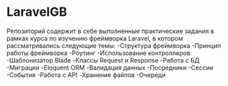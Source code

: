 # LaravelGB

Репозиторий содержит в себе выполненные практические задания в рамках курса по изучению фреймворка Laravel, в котором рассматривались следующие темы:
-Структура фреймворка
-Принцип работы фреймворка
-Роутинг
-Использование контроллеров
-Шаблонизатор Blade
-Классы Request и Response
-Работа с БД
-Миграции
-Eloquent ORM
-Валидация данных
-Посредники
-Сессии
-События
-Работа с API
-Хранение файлов
-Очереди
